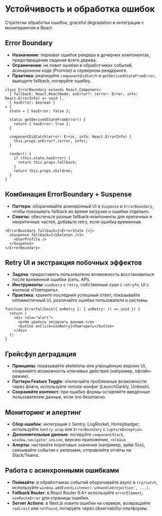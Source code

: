 # Устойчивость и обработка ошибок

Стратегии обработки ошибок, graceful degradation и интеграции с мониторингом в React.

## Error Boundary

- **Назначение**: перехват ошибок рендера в дочерних компонентах, предотвращение падения всего дерева.
- **Ограничения**: не ловит ошибки в обработчиках событий, асинхронном коде (Promise) и серверном рендеринге.
- **Практика**: реализуйте `componentDidCatch` и `getDerivedStateFromError`, выводите fallback, логируйте ошибку.

```tsx
class ErrorBoundary extends React.Component<
  { fallback: React.ReactNode; onError?: (error: Error, info: React.ErrorInfo) => void },
  { hasError: boolean }
> {
  state = { hasError: false };

  static getDerivedStateFromError() {
    return { hasError: true };
  }

  componentDidCatch(error: Error, info: React.ErrorInfo) {
    this.props.onError?.(error, info);
  }

  render() {
    if (this.state.hasError) {
      return this.props.fallback;
    }
    return this.props.children;
  }
}
```

## Комбинация ErrorBoundary + Suspense

- **Паттерн**: оборачивайте асинхронный UI в `Suspense` и `ErrorBoundary`, чтобы показывать fallback во время загрузки и ошибки отдельно.
- **Советы**: обеспечьте разные fallback-компоненты для критичных и некритичных частей, добавьте retry, если ошибка временная.

```tsx
<ErrorBoundary fallback={<ErrorState />}>
  <Suspense fallback={<Skeleton />}>
    <UserProfile />
  </Suspense>
</ErrorBoundary>
```

## Retry UI и экстракция побочных эффектов

- **Задача**: предоставить пользователю возможность восстановиться после временной ошибки (сеть, API).
- **Инструменты**: `useQuery` с `retry`, собственные хуки с `retryFn`, UI с кнопкой «Повторить».
- **Практика**: храните последний успешный ответ, показывайте оптимистичный UI, различайте ошибки пользователя и системы.

```tsx
function ErrorFallback({ onRetry }: { onRetry: () => void }) {
  return (
    <div role="alert">
      <p>Не удалось загрузить данные.</p>
      <button onClick={onRetry}>Повторить</button>
    </div>
  );
}
```

## Грейсфул деградация

- **Принципы**: показывайте skeletonы или упрощённую версию UI, сохраняйте возможность ключевых действий (например, офлайн-режим).
- **Паттерн Feature Toggle**: отключайте проблемные возможности через флаги; используйте remote-конфиг (LaunchDarkly, Unleash).
- **Сохраняйте контекст**: при ошибке формы оставляйте введённые пользователем данные, если это безопасно.

## Мониторинг и алертинг

- **Сбор ошибок**: интеграция с Sentry, LogRocket, Honeybadger; используйте `Sentry.wrap` или `ErrorBoundary` с `captureException`.
- **Дополнительные данные**: логируйте `componentStack`, `window.navigator.onLine`, версию приложения, `release`.
- **Алерты**: настройте пороговые значения (например, spike 5xx), связывайте события с релизами, отправляйте отчёты на Slack/Teams.

## Работа с асинхронными ошибками

- **Поймайте**: в обработчиках событий оборачивайте async в `try/catch`, используйте `window.addEventListener('unhandledrejection', ...)`.
- **Fallback Router**: в React Router 6.4+ используйте `errorElement`, `useRouteError` для страницы ошибки.
- **Server Actions**: в Next.js ловите ошибки на сервере, возвращайте `redirect` или `notFound`, логируйте через observability-платформы.
